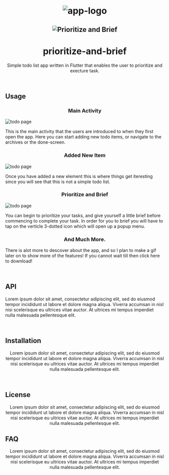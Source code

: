 <h1 align="center">
  <img src="images/app_logo2.png" alt="app-logo" />
</h1>

<h2 align="center">
  <img alt="Prioritize and Brief" src="">
 </h2>
 
 <div align="center">
  <h1>prioritize-and-brief</h2>
  <p>Simple todo list app written in Flutter that enables the user to prioritize and execture task.<p> 
  <br>
 </div>

 <section>
    <h2 align="left">Usage</h2>
    <h3 align="center">Main Activity</h3>
    <img src="https://user-images.githubusercontent.com/21181457/76329019-653e9880-62c2-11ea-9bf0-a0fd5d6fb52c.jpg" alt="todo page">
    <p align="left">
        This is the main activity that the users are introduced to when they first open the app. Here you can start adding new todo items, or navigate to the archives or the done-screen. 
    </p>
    <h3 align="center">Added New Item</h3>
    <img src="https://user-images.githubusercontent.com/21181457/76331022-f0b92900-62c4-11ea-8395-18e7be3233dd.jpg" alt="todo page">
    <p align="left">
    Once you have added a new element this is where things get iteresting since you will see that this is not a simple todo list.
    </p>
    <h3 align="center">Prioritize and Brief</h3>
    <img src="https://user-images.githubusercontent.com/21181457/76331567-b4d29380-62c5-11ea-8128-19ef508aa0c9.jpg" alt="todo page">
    <p align="left">
    You can begin to prioritize your tasks, and give yourself a little brief before commencing to complete your task. In order for you to brief you will have to tap on the verticle 3-dotted icon 
    which will open up a popup menu.
    </p>
    <h3 align="center">And Much More.</h3>
    <p align="left">
    There is alot more to descover about the app, and so I plan to make a gif later on to show more of the features! If you cannot wait till then click here to download!
    </p>
 </section>
 <br>
 <section>
    <h2 align="left">API</h2>
    <p align="left">
    Lorem ipsum dolor sit amet, consectetur adipiscing elit, sed do eiusmod tempor incididunt ut labore et dolore magna aliqua. Viverra accumsan in nisl nisi scelerisque eu ultrices vitae auctor. At ultrices mi tempus imperdiet nulla malesuada pellentesque elit.
    </p>
 </section>
 <br>
 <section>
    <h2 align="left">Installation</h2>
    <p align="center">
    Lorem ipsum dolor sit amet, consectetur adipiscing elit, sed do eiusmod tempor incididunt ut labore et dolore magna aliqua. Viverra accumsan in nisl nisi scelerisque eu ultrices vitae auctor. At ultrices mi tempus imperdiet nulla malesuada pellentesque elit.
    </p>
 </section>
 <br>
 <section>
    <h2 align="left">License</h2>
    <p align="center">
    Lorem ipsum dolor sit amet, consectetur adipiscing elit, sed do eiusmod tempor incididunt ut labore et dolore magna aliqua. Viverra accumsan in nisl nisi scelerisque eu ultrices vitae auctor. At ultrices mi tempus imperdiet nulla malesuada pellentesque elit.
    </p>
 </section>
 <section>
    <h2 align="left">FAQ</h2>
    <p align="center">
    Lorem ipsum dolor sit amet, consectetur adipiscing elit, sed do eiusmod tempor incididunt ut labore et dolore magna aliqua. Viverra accumsan in nisl nisi scelerisque eu ultrices vitae auctor. At ultrices mi tempus imperdiet nulla malesuada pellentesque elit.
    </p>
 </section>
